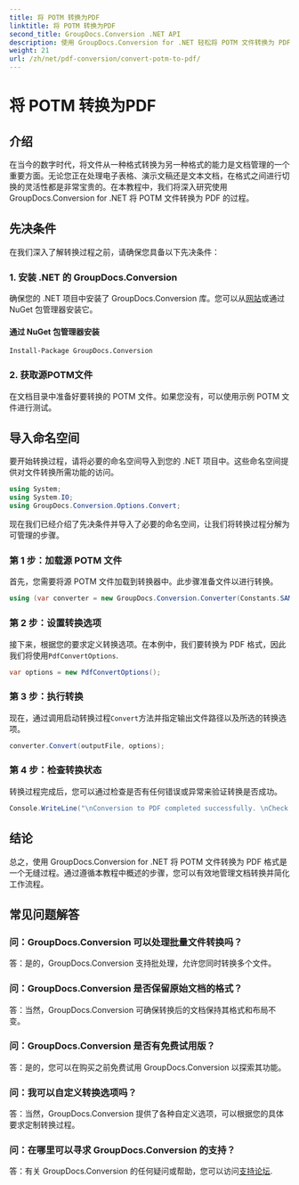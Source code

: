 ```yaml
---
title: 将 POTM 转换为PDF
linktitle: 将 POTM 转换为PDF
second_title: GroupDocs.Conversion .NET API
description: 使用 GroupDocs.Conversion for .NET 轻松将 POTM 文件转换为 PDF 格式。简化您的文档管理工作流程。
weight: 21
url: /zh/net/pdf-conversion/convert-potm-to-pdf/
---
```


# 将 POTM 转换为PDF

## 介绍

在当今的数字时代，将文件从一种格式转换为另一种格式的能力是文档管理的一个重要方面。无论您正在处理电子表格、演示文稿还是文本文档，在格式之间进行切换的灵活性都是非常宝贵的。在本教程中，我们将深入研究使用 GroupDocs.Conversion for .NET 将 POTM 文件转换为 PDF 的过程。

## 先决条件

在我们深入了解转换过程之前，请确保您具备以下先决条件：

### 1. 安装 .NET 的 GroupDocs.Conversion

确保您的 .NET 项目中安装了 GroupDocs.Conversion 库。您可以从[网站](https://releases.groupdocs.com/conversion/net/)或通过 NuGet 包管理器安装它。

#### 通过 NuGet 包管理器安装

```
Install-Package GroupDocs.Conversion
```

### 2. 获取源POTM文件

在文档目录中准备好要转换的 POTM 文件。如果您没有，可以使用示例 POTM 文件进行测试。

## 导入命名空间

要开始转换过程，请将必要的命名空间导入到您的 .NET 项目中。这些命名空间提供对文件转换所需功能的访问。

```csharp
using System;
using System.IO;
using GroupDocs.Conversion.Options.Convert;
```

现在我们已经介绍了先决条件并导入了必要的命名空间，让我们将转换过程分解为可管理的步骤。

### 第 1 步：加载源 POTM 文件

首先，您需要将源 POTM 文件加载到转换器中。此步骤准备文件以进行转换。

```csharp
using (var converter = new GroupDocs.Conversion.Converter(Constants.SAMPLE_POTM))
```

### 第 2 步：设置转换选项

接下来，根据您的要求定义转换选项。在本例中，我们要转换为 PDF 格式，因此我们将使用`PdfConvertOptions`.

```csharp
var options = new PdfConvertOptions();
```

### 第 3 步：执行转换

现在，通过调用启动转换过程`Convert`方法并指定输出文件路径以及所选的转换选项。

```csharp
converter.Convert(outputFile, options);
```

### 第 4 步：检查转换状态

转换过程完成后，您可以通过检查是否有任何错误或异常来验证转换是否成功。

```csharp
Console.WriteLine("\nConversion to PDF completed successfully. \nCheck output in {0}", outputFolder);
```

## 结论

总之，使用 GroupDocs.Conversion for .NET 将 POTM 文件转换为 PDF 格式是一个无缝过程。通过遵循本教程中概述的步骤，您可以有效地管理文档转换并简化工作流程。

## 常见问题解答

### 问：GroupDocs.Conversion 可以处理批量文件转换吗？

答：是的，GroupDocs.Conversion 支持批处理，允许您同时转换多个文件。

### 问：GroupDocs.Conversion 是否保留原始文档的格式？

答：当然，GroupDocs.Conversion 可确保转换后的文档保持其格式和布局不变。

### 问：GroupDocs.Conversion 是否有免费试用版？

答：是的，您可以在购买之前免费试用 GroupDocs.Conversion 以探索其功能。

### 问：我可以自定义转换选项吗？

答：当然，GroupDocs.Conversion 提供了各种自定义选项，可以根据您的具体要求定制转换过程。

### 问：在哪里可以寻求 GroupDocs.Conversion 的支持？

答：有关 GroupDocs.Conversion 的任何疑问或帮助，您可以访问[支持论坛](https://forum.groupdocs.com/c/conversion/11).